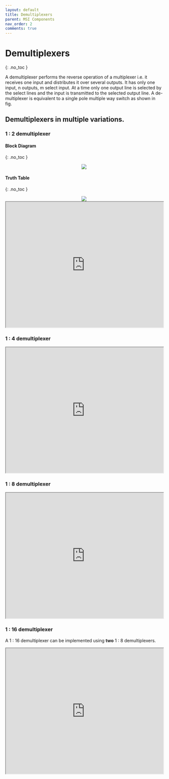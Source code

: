 ```yaml
---
layout: default
title: Demultiplexers
parent: MSI Components
nav_order: 2
comments: true
---
```


# Demultiplexers
{: .no_toc }

A demultiplexer performs the reverse operation of a multiplexer i.e. it receives one input and distributes it over several outputs. 
It has only one input, n outputs, m select input. 
At a time only one output line is selected by the select lines and the input is transmitted to the selected output line. 
A de-multiplexer is equivalent to a single pole multiple way switch as shown in fig.

## Demultiplexers in multiple variations.

### 1 : 2  demultiplexer
#### Block Diagram
{: .no_toc }

<div style="text-align:center"><img src="../../assets/images/one_twodemultiplexer_blockdiagram.jpg" /></div>


#### Truth Table
{: .no_toc }

<div style="text-align:center"><img src="../../assets/images/one_twodemultiplexer_truthtable.jpg" /></div>

<iframe width="100%" height="400px" src="https://circuitverse.org/simulator/embed/756" id="projectPreview" scrolling="no" webkitAllowFullScreen mozAllowFullScreen allowFullScreen> </iframe>

### 1 : 4  demultiplexer
<iframe width="100%" height="400px" src="https://circuitverse.org/simulator/embed/44768" id="projectPreview" scrolling="no" webkitAllowFullScreen mozAllowFullScreen allowFullScreen> </iframe>

### 1 : 8  demultiplexer
<iframe width="100%" height="400px" src="https://circuitverse.org/simulator/embed/44769" id="projectPreview" scrolling="no" webkitAllowFullScreen mozAllowFullScreen allowFullScreen> </iframe>

### 1 : 16 demultiplexer
A 1 : 16 demultiplexer can be implemented using **two** 1 : 8 demultiplexers.
<iframe width="100%" height="400px" src="https://circuitverse.org/simulator/embed/44796" id="projectPreview" scrolling="no" webkitAllowFullScreen mozAllowFullScreen allowFullScreen> </iframe>
